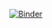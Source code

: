 [![Binder](https://mybinder.org/badge_logo.svg)](https://mybinder.org/v2/gh/xy4/2020FALL.git/master)
